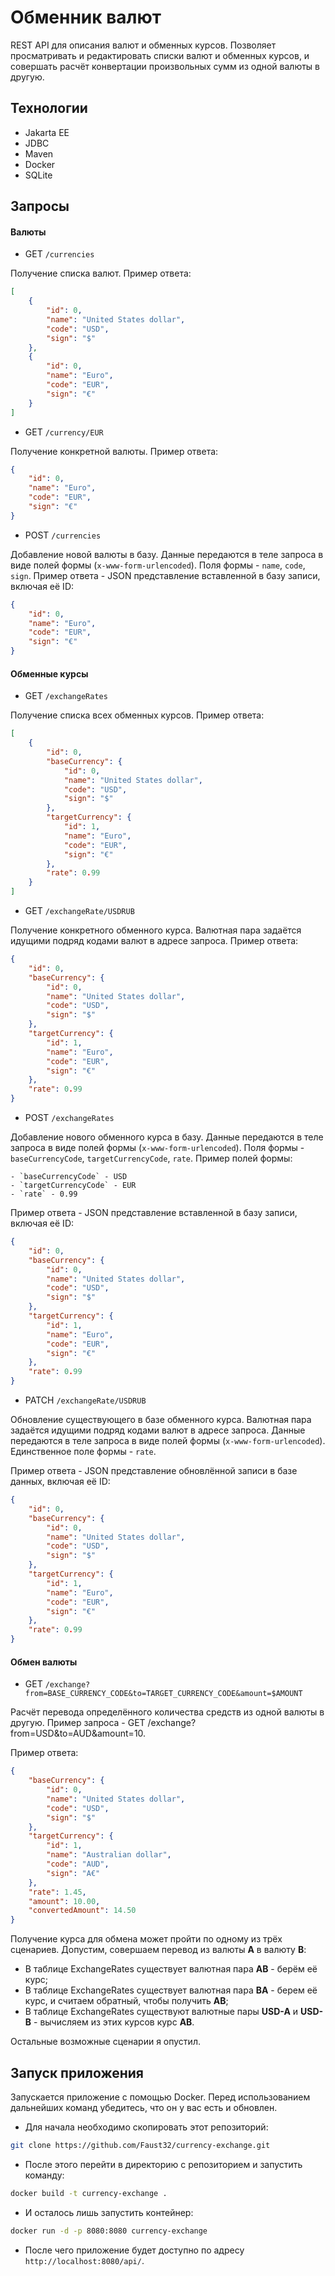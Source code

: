 # Обменник валют

REST API для описания валют и обменных курсов. Позволяет просматривать и редактировать списки валют и обменных курсов, и совершать расчёт конвертации произвольных сумм из одной валюты в другую.

## Технологии
- Jakarta EE
- JDBC
- Maven
- Docker
- SQLite

## Запросы 

#### Валюты

- GET `/currencies`

Получение списка валют. Пример ответа:

```json
[
    {
        "id": 0,
        "name": "United States dollar",
        "code": "USD",
        "sign": "$"
    },   
    {
        "id": 0,
        "name": "Euro",
        "code": "EUR",
        "sign": "€"
    }
]
```


- GET `/currency/EUR`

Получение конкретной валюты. Пример ответа:

```json
{
    "id": 0,
    "name": "Euro",
    "code": "EUR",
    "sign": "€"
}
```

- POST `/currencies`

Добавление новой валюты в базу. Данные передаются в теле запроса в виде полей формы (`x-www-form-urlencoded`). Поля формы - `name`, `code`, `sign`. Пример ответа - JSON представление вставленной в базу записи, включая её ID:

```json
{
    "id": 0,
    "name": "Euro",
    "code": "EUR",
    "sign": "€"
}
```


#### Обменные курсы 

- GET `/exchangeRates`

Получение списка всех обменных курсов. Пример ответа:

```json
[
    {
        "id": 0,
        "baseCurrency": {
            "id": 0,
            "name": "United States dollar",
            "code": "USD",
            "sign": "$"
        },
        "targetCurrency": {
            "id": 1,
            "name": "Euro",
            "code": "EUR",
            "sign": "€"
        },
        "rate": 0.99
    }
]
```


- GET `/exchangeRate/USDRUB`

Получение конкретного обменного курса. Валютная пара задаётся идущими подряд кодами валют в адресе запроса. Пример ответа:

```json
{
    "id": 0,
    "baseCurrency": {
        "id": 0,
        "name": "United States dollar",
        "code": "USD",
        "sign": "$"
    },
    "targetCurrency": {
        "id": 1,
        "name": "Euro",
        "code": "EUR",
        "sign": "€"
    },
    "rate": 0.99
}
```


- POST `/exchangeRates`

Добавление нового обменного курса в базу. Данные передаются в теле запроса в виде полей формы (`x-www-form-urlencoded`). Поля формы - `baseCurrencyCode`, `targetCurrencyCode`, `rate`. Пример полей формы:

    - `baseCurrencyCode` - USD
    - `targetCurrencyCode` - EUR
    - `rate` - 0.99
    
Пример ответа - JSON представление вставленной в базу записи, включая её ID:

```json
{
    "id": 0,
    "baseCurrency": {
        "id": 0,
        "name": "United States dollar",
        "code": "USD",
        "sign": "$"
    },
    "targetCurrency": {
        "id": 1,
        "name": "Euro",
        "code": "EUR",
        "sign": "€"
    },
    "rate": 0.99
}
```


- PATCH `/exchangeRate/USDRUB`

Обновление существующего в базе обменного курса. Валютная пара задаётся идущими подряд кодами валют в адресе запроса. Данные передаются в теле запроса в виде полей формы (`x-www-form-urlencoded`). Единственное поле формы - `rate`.

Пример ответа - JSON представление обновлённой записи в базе данных, включая её ID:

```json
{
    "id": 0,
    "baseCurrency": {
        "id": 0,
        "name": "United States dollar",
        "code": "USD",
        "sign": "$"
    },
    "targetCurrency": {
        "id": 1,
        "name": "Euro",
        "code": "EUR",
        "sign": "€"
    },
    "rate": 0.99
}
```


#### Обмен валюты

- GET `/exchange?from=BASE_CURRENCY_CODE&to=TARGET_CURRENCY_CODE&amount=$AMOUNT`

Расчёт перевода определённого количества средств из одной валюты в другую. Пример запроса - GET /exchange?from=USD&to=AUD&amount=10.

Пример ответа:

```json
{
    "baseCurrency": {
        "id": 0,
        "name": "United States dollar",
        "code": "USD",
        "sign": "$"
    },
    "targetCurrency": {
        "id": 1,
        "name": "Australian dollar",
        "code": "AUD",
        "sign": "A€"
    },
    "rate": 1.45,
    "amount": 10.00,
    "convertedAmount": 14.50
}
```


Получение курса для обмена может пройти по одному из трёх сценариев. Допустим, совершаем перевод из валюты **A** в валюту **B**:

  -  В таблице ExchangeRates существует валютная пара **AB** - берём её курс;
  -  В таблице ExchangeRates существует валютная пара **BA** - берем её курс, и считаем обратный, чтобы получить **AB**;
  -  В таблице ExchangeRates существуют валютные пары **USD-A** и **USD-B** - вычисляем из этих курсов курс **AB**.

Остальные возможные сценарии я опустил.


## Запуск приложения

Запускается приложение с помощью Docker. Перед использованием дальнейших команд убедитесь, что он у вас есть и обновлен.

- Для начала необходимо скопировать этот репозиторий:

```bash
git clone https://github.com/Faust32/currency-exchange.git
```

- После этого перейти в директорию с репозиторием и запустить команду:

```bash
docker build -t currency-exchange .
```

- И осталось лишь запустить контейнер:

```bash
docker run -d -p 8080:8080 currency-exchange
```

- После чего приложение будет доступно по адресу `http://localhost:8080/api/`.
